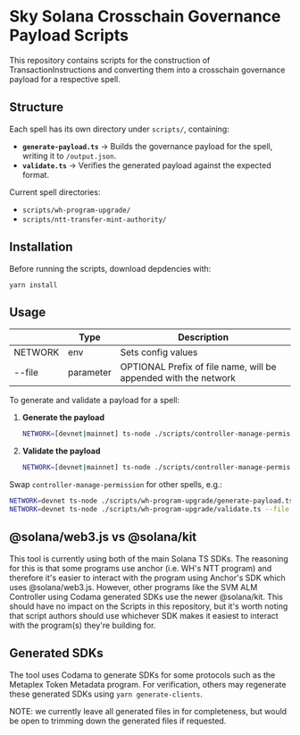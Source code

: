 # Sky Solana Crosschain Governance Payload Scripts

This repository contains scripts for the construction of TransactionInstructions and converting them into a crosschain governance payload for a respective spell.

## Structure

Each spell has its own directory under `scripts/`, containing:

- **`generate-payload.ts`** → Builds the governance payload for the spell, writing it to `/output.json`.
- **`validate.ts`** → Verifies the generated payload against the expected format.

Current spell directories:

- `scripts/wh-program-upgrade/`
- `scripts/ntt-transfer-mint-authority/`

## Installation

Before running the scripts, download depdencies with:

```
yarn install
```

## Usage

|         | Type      | Description                                                     |
| ------- | --------- | --------------------------------------------------------------- |
| NETWORK | env       | Sets config values                                              |
| --file  | parameter | OPTIONAL Prefix of file name, will be appended with the network |

To generate and validate a payload for a spell:

1. **Generate the payload**

   ```bash
   NETWORK=[devnet|mainnet] ts-node ./scripts/controller-manage-permission/generate-payload.ts --file manage-permissions.txt
   ```

2. **Validate the payload**
   ```bash
   NETWORK=[devnet|mainnet] ts-node ./scripts/controller-manage-permission/validate.ts --file manage-permissions.txt
   ```

Swap `controller-manage-permission` for other spells, e.g.:

```bash
NETWORK=devnet ts-node ./scripts/wh-program-upgrade/generate-payload.ts --file program-upgrade.txt
NETWORK=devnet ts-node ./scripts/wh-program-upgrade/validate.ts --file program-upgrade.txt
```

## @solana/web3.js vs @solana/kit

This tool is currently using both of the main Solana TS SDKs. The reasoning for this is that some programs use anchor (i.e. WH's NTT program) and therefore it's easier to interact with the program using Anchor's SDK which uses @solana/web3.js. However, other programs like the SVM ALM Controller using Codama generated SDKs use the newer @solana/kit. This should have no impact on the Scripts in this repository, but it's worth noting that script authors should use whichever SDK makes it easiest to interact with the program(s) they're building for.

## Generated SDKs

The tool uses Codama to generate SDKs for some protocols such as the Metaplex Token Metadata program. For verification, others may regenerate these generated SDKs using `yarn generate-clients`.

NOTE: we currently leave all generated files in for completeness, but would be open to trimming down the generated files if requested.
